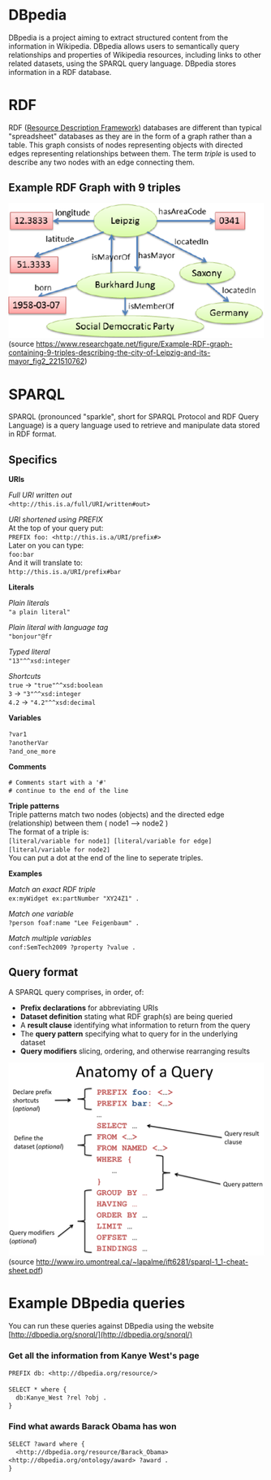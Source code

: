 # DBpedia
DBpedia is a project aiming to extract structured content from the information in Wikipedia. DBpedia allows users to semantically query relationships and properties of Wikipedia resources, including links to other related datasets, using the SPARQL query language. DBpedia stores information in a RDF database.

# RDF
RDF ([Resource Description Framework]( https://en.wikipedia.org/wiki/Resource_Description_Framework)) databases are different than typical "spreadsheet" databases as they are in the form of a graph rather than a table. This graph consists of nodes representing objects with directed edges representing relationships between them. The term _triple_ is used to describe any two nodes with an edge connecting them.

## Example RDF Graph with 9 triples
![](example_rdf_graph.png)
(source https://www.researchgate.net/figure/Example-RDF-graph-containing-9-triples-describing-the-city-of-Leipzig-and-its-mayor_fig2_221510762)

# SPARQL
SPARQL (pronounced "sparkle", short for SPARQL Protocol and RDF Query Language) is a query language used to retrieve and manipulate data stored in RDF format.

## Specifics
**URIs**    
 
*Full URI written out*  
`<http://this.is.a/full/URI/written#out>`  

*URI shortened using PREFIX*  
At the top of your query put:  
`PREFIX foo: <http://this.is.a/URI/prefix#>`  
Later on you can type:  
`foo:bar`  
And it will translate to:  
`http://this.is.a/URI/prefix#bar`  

**Literals**

*Plain literals*  
`"a plain literal"`

*Plain literal with language tag*  
`"bonjour"@fr`

*Typed literal*  
`"13"^^xsd:integer`

*Shortcuts*  
`true` -> `"true"^^xsd:boolean`  
`3` -> `"3"^^xsd:integer`  
`4.2` -> `"4.2"^^xsd:decimal`  

**Variables**

`?var1`  
`?anotherVar`  
`?and_one_more`  

**Comments**
```
# Comments start with a '#'  
# continue to the end of the line
```

**Triple patterns**  
Triple patterns match two nodes (objects) and the directed edge (relationship) between them ( node1 --> node2 )  
The format of a triple is:  
`[literal/variable for node1] [literal/variable for edge] [literal/variable for node2]`  
You can put a dot at the end of the line to seperate triples.  

**Examples**  

*Match an exact RDF triple*  
`ex:myWidget ex:partNumber "XY24Z1" .`

*Match one variable*  
`?person foaf:name "Lee Feigenbaum" .`

*Match multiple variables*  
`conf:SemTech2009 ?property ?value .`

## Query format
A SPARQL query comprises, in order, of:
* **Prefix declarations** for abbreviating URIs
* **Dataset definition** stating what RDF graph(s) are being queried
* A **result clause** identifying what information to return from the query
* The **query pattern** specifying what to query for in the underlying dataset
* **Query modifiers** slicing, ordering, and otherwise rearranging results

![](anatomy_of_a_query.png)
(source http://www.iro.umontreal.ca/~lapalme/ift6281/sparql-1_1-cheat-sheet.pdf)

# Example DBpedia queries
You can run these queries against DBpedia using the website [http://dbpedia.org/snorql/](http://dbpedia.org/snorql/)  

### Get all the information from Kanye West's page
```
PREFIX db: <http://dbpedia.org/resource/>

SELECT * where {
  db:Kanye_West ?rel ?obj .
}
``` 

### Find what awards Barack Obama has won
```
SELECT ?award where {
  <http://dbpedia.org/resource/Barack_Obama> <http://dbpedia.org/ontology/award> ?award .
}
```
